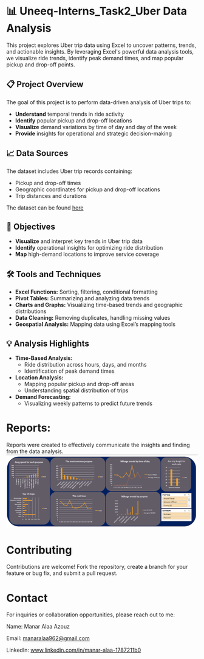 # 📊 Uneeq-Interns_Task2_Uber Data Analysis

This project explores Uber trip data using Excel to uncover patterns, trends, and actionable insights. By leveraging Excel's powerful data analysis tools, we visualize ride trends, identify peak demand times, and map popular pickup and drop-off points.

## 📋 Project Overview

The goal of this project is to perform data-driven analysis of Uber trips to:
- **Understand** temporal trends in ride activity
- **Identify** popular pickup and drop-off locations
- **Visualize** demand variations by time of day and day of the week
- **Provide** insights for operational and strategic decision-making

## 📈 Data Sources

The dataset includes Uber trip records containing:
- Pickup and drop-off times
- Geographic coordinates for pickup and drop-off locations
- Trip distances and durations

The dataset can be found [here](https://drive.google.com/file/d/13GBQha8okB5o68q0-ZiOGd_T9RQwebKk/view?usp=sharing)

## 🎯 Objectives

- **Visualize** and interpret key trends in Uber trip data
- **Identify** operational insights for optimizing ride distribution
- **Map** high-demand locations to improve service coverage

## 🛠️ Tools and Techniques

- **Excel Functions:** Sorting, filtering, conditional formatting
- **Pivot Tables:** Summarizing and analyzing data trends
- **Charts and Graphs:** Visualizing time-based trends and geographic distributions
- **Data Cleaning:** Removing duplicates, handling missing values
- **Geospatial Analysis:** Mapping data using Excel’s mapping tools

## 💡 Analysis Highlights

- **Time-Based Analysis:**
  - Ride distribution across hours, days, and months
  - Identification of peak demand times
- **Location Analysis:**
  - Mapping popular pickup and drop-off areas
  - Understanding spatial distribution of trips
- **Demand Forecasting:**
  - Visualizing weekly patterns to predict future trends

# Reports:
Reports were created to effectively communicate the insights and finding from the data analysis.
![Uber Analysis](https://github.com/manar448/Uneeq-Interns_Task2_Uber-Data-Analysis/blob/main/Capture.PNG)


# Contributing
Contributions are welcome! Fork the repository, create a branch for your feature or bug fix, and submit a pull request.

# Contact
For inquiries or collaboration opportunities, please reach out to me:

Name: Manar Alaa Azouz

Email: manaralaa962@gmail.com

LinkedIn: www.linkedin.com/in/manar-alaa-1787211b0
